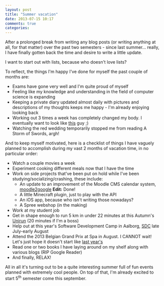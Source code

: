 ```yaml
---
layout: post
title: "Summer vacation"
date: 2013-07-15 10:17
comments: true
categories:
---
```


After a prolonged break from writing any blog posts (or writing anything at all, for that matter) over the past two semesters - since last summer… really, I have finally gotten back the time and desire to write a little update.

I want to start out with lists, because who doesn't love lists?

To reflect, the things I'm happy I've done for myself the past couple of months are:

- Exams have gone very well and I'm quite proud of myself
- Feeling like my knowledge and understanding in the field of computer science is expanding
- Keeping a private diary updated almost daily with pictures and descriptions of my thoughts keeps me happy - I'm already enjoying looking back
- Working out 3 times a week has completely changed my body. I eventually want to look like [this](http://3.bp.blogspot.com/-e5lLjgTWwWQ/UQiN8vYSnLI/AAAAAAAAXr4/tM3AyJ316kg/s320/Dan_Feuerriegel_Main2.jpg) guy ;)
- Watching the red wedding temporarily stopped me from reading A Storm of Swords, argh!

And to keep myself motivated, here is a checklist of things I have vaguely planned to accomplish during my vast 2 months of vacation time, in no particular order:

- Watch a couple movies a week
- Experiment cooking different meals now that I have the time
- Work on side projects that've been put on hold while I've been studying/socializing/crashing, these include:
    - An update to an improvement of the Moodle CMS calendar system, [moodle2google](https://github.com/Fapper/moodle2google) **Edit:** Done!
    - A little Minecraft plugin, just to play with the API
    - An iOS app, because who isn't writing those nowadays?
    - A Spree webshop (in the making)
- Work at my student job
- Get in shape enough to run 5 km in under 22 minutes at this Autumn's [Unirun](http://unirun.aau.dk/) (20 minutes if I'm a boss)
- Help out at this year's Software Development Camp in Aalborg, [SDC](http://software.unf.dk) late July-early August
- Attend the 2013 Belgian Grand Prix at Spa in August. I CANNOT wait! Let's just hope it doesn't start like [last year's](http://www.formula1.com/video/?uid=2012090212R)
- Read one or two books I have laying around on my shelf along with various blogs (RIP Google Reader)
- And finally, RELAX!

All in all it's turning out to be a quite interesting summer full of fun events planned with extremely cool people. On top of that, I'm already excited to start 5<sup>th</sup> semester come this september.